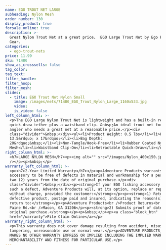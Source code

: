 ```yaml
---
name: EGO TROUT NET LARGE
subheading: Nylon Mesh
order_number: 130
display_product: true
forsale_online: true
description: >-
  Great Nylon Trout Net at a great price.  EGO Large Trout Net by Ego Fishing
  Gear.
categories:
  - ego-trout-nets
price: 11.99
sku: 71480
show_as_crosssells: false
tag_color:
tag_text:
filter_handle:
filter_hoop:
filter_mesh:
slides:
  - title: EGO Trout Net Nylon Small
    image: /images/nets/71480_EGO_Trout_Nylon_Large_1160x533.jpg
    video:
    is_video: false
left_column_html: >-
  <p>The EGO Large Nylon Trout Net is lightweight and has a built-in retractable
  quick-draw tether plus a waistband clip. &nbsp;An ideal trout net for the
  angler who needs a great net at a reasonable price.</p><div
  class="divider">&nbsp;</div><ul><li>Product Weight: 0.5 lbs</li><li>Hoop:
  13.5&rdquo; x 17&rdquo;</li><li>Bag Depth:
  20&rdquo;&nbsp;</li><li>Non-Tangle/Hook-Free</li><li>Rubber Coated Nylon
  Mesh</li><li>Waistband Clip-On</li><li>Retractable Quick-Draw</li></ul>
right_column_html: >-
  <h7>LARGE NYLON MESH</h7><p><img alt="" src="/images/Nylon_400x150.jpg"
  /></p><p>&nbsp;</p>
warranty_left_column_html: >-
  <p><h7>2-Year Limited Warranty</h7></p><p>Adventure Products warrants your EGO
  accessory to be free of defects in material and workmanship for a period of
  two (2) years from the date of original purchase.</p><div
  class="divider">&nbsp;</div><p><strong>If your EGO fishing accessory exhibits
  such a defect, Adventure Products will, at its option, replace or repair it
  without charge, provided the customer:</strong></p><p><strong>1) Returns the
  defective product, postage paid and insured, indicating the reason(s) for the
  return to:</strong></p><p>Adventure Products<br />Product Returns<br />889 Guy
  Paine Rd.<br />Macon, GA 31206</p><p><strong>2) Submits proof of date of
  original purchase.</strong></p><p>&nbsp;</p><p><a class="block_btn"
  href="/warranty">File Claim Online</a></p>
warranty_right_column_html: >-
  <p>This warranty does not cover damage resulting from accident, misuse, abuse,
  tampering, unreasonable use or normal wear.</p><p>ADVENTURE PRODUCTS, INC.
  MAKES NO OTHER WARRANTY EXPRESS OR IMPLIED INCLUDING THE IMPLIED WARRANTIES OF
  MERCHANTABILITY AND FITNESS FOR PARTICULAR USE.</p>
---
```

